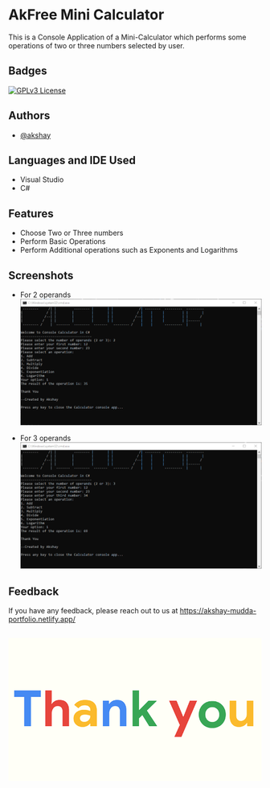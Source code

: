 
# AkFree Mini Calculator

This is a Console Application of a Mini-Calculator which performs some operations of two or three numbers selected by user.


## Badges



[![GPLv3 License](https://img.shields.io/badge/License-GPL%20v3-yellow.svg)](https://opensource.org/licenses/)



## Authors

- [@akshay](https://www.github.com/akshay-mudda)


## Languages and IDE Used
- Visual Studio
- C#
## Features

- Choose Two or Three numbers
- Perform Basic Operations
- Perform Additional operations such as Exponents and Logarithms


## Screenshots
- For 2 operands
![App Screenshot](https://raw.githubusercontent.com/akshay-mudda/AkFree.MiniCalculator/master/Screenshot%201.png)

- For 3 operands
![App Screenshot](https://raw.githubusercontent.com/akshay-mudda/AkFree.MiniCalculator/master/Screenshot%202.png)


## Feedback

If you have any feedback, please reach out to us at https://akshay-mudda-portfolio.netlify.app/

## 

![App Screenshot](https://raw.githubusercontent.com/akshay-mudda/AkFree.MiniCalculator/master/Thanku.gif)
